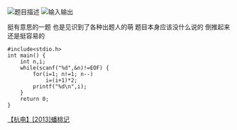 ![题目描述](http://img.blog.csdn.net/20151220115103347)
![输入输出](http://img.blog.csdn.net/20151220115113825)

挺有意思的一题
也是见识到了各种出题人的萌
题目本身应该没什么说的
倒推起来还是挺容易的

```
#include<stdio.h>
int main() {
	int n,i;
	while(scanf("%d",&n)!=EOF) {
		for(i=1; n!=1; n--)
			i=(i+1)*2;
		printf("%d\n",i);
	}
	return 0;
}

```
[【杭电】[2013]蟠桃记](http://acm.hdu.edu.cn/showproblem.php?pid=2013)